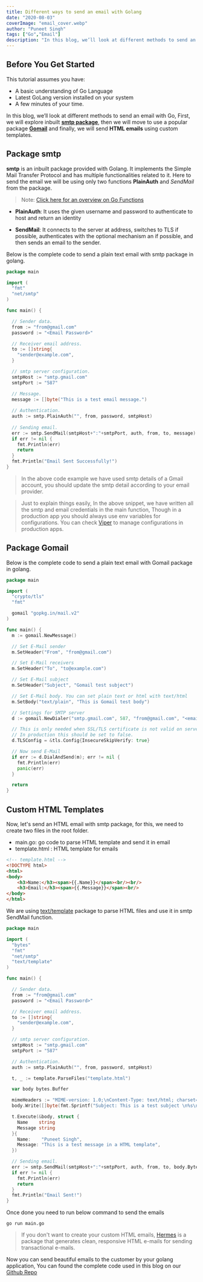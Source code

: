 ```yaml
---
title: Different ways to send an email with Golang
date: "2020-08-03"
coverImage: "email_cover.webp"
author: "Puneet Singh"
tags: ["Go","Email"]
description: "In this blog, we’ll look at different methods to send an email with Go, First we will explore inbuilt smtp package, then we will move to use a popular package Gomail and finally we will send HTML emails using custom templates."
---
```


## Before You Get Started
This tutorial assumes you have:

*   A basic understanding of Go Language
*   Latest GoLang version installed on your system
*   A few minutes of your time.

In this blog, we’ll look at different methods to send an email with Go, First, we will explore inbuilt **[smtp package](https://golang.org/pkg/net/smtp/)**, then we will move to use a popular package **[Gomail](https://github.com/go-gomail/gomail)** and finally, we will send **HTML emails** using custom templates.

## Package smtp

**smtp** is an inbuilt package provided with Golang. It implements the Simple Mail Transfer Protocol and has multiple functionalities related to it. Here to send the email we will be using only two functions **PlainAuth** and *SendMail* from the package.

> Note: [Click here for an overview on Go Functions](https://compile7.org/decompile/go-functions-with-examples/)

 - **PlainAuth**: It uses the given username and password to authenticate to host and return an identity

 - **SendMail**: It connects to the server at address, switches to TLS if possible, authenticates with the optional mechanism an if possible, and then sends an email to the sender.

Below is the complete code to send a plain text email with smtp package in golang.


```go
package main

import (
  "fmt"
  "net/smtp"
)

func main() {

  // Sender data.
  from := "from@gmail.com"
  password := "<Email Password>"

  // Receiver email address.
  to := []string{
    "sender@example.com",
  }

  // smtp server configuration.
  smtpHost := "smtp.gmail.com"
  smtpPort := "587"

  // Message.
  message := []byte("This is a test email message.")
  
  // Authentication.
  auth := smtp.PlainAuth("", from, password, smtpHost)
  
  // Sending email.
  err := smtp.SendMail(smtpHost+":"+smtpPort, auth, from, to, message)
  if err != nil {
    fmt.Println(err)
    return
  }
  fmt.Println("Email Sent Successfully!")
}
```
> In the above code example we have used smtp details of a Gmail account, you should update the smtp detail according to your email provider.

> Just to explain things easily, In the above snippet, we have written all the smtp and email credentials in the main function, Though in a production app you should always use env variables for configurations. You can check [Viper](https://github.com/spf13/viper) to manage configurations in production apps.

## Package Gomail

Below is the complete code to send a plain text email with Gomail package in golang.

```go
package main

import (
  "crypto/tls"
  "fmt"

  gomail "gopkg.in/mail.v2"
)

func main() {
  m := gomail.NewMessage()

  // Set E-Mail sender
  m.SetHeader("From", "from@gmail.com")

  // Set E-Mail receivers
  m.SetHeader("To", "to@example.com")

  // Set E-Mail subject
  m.SetHeader("Subject", "Gomail test subject")

  // Set E-Mail body. You can set plain text or html with text/html
  m.SetBody("text/plain", "This is Gomail test body")

  // Settings for SMTP server
  d := gomail.NewDialer("smtp.gmail.com", 587, "from@gmail.com", "<email_password>")

  // This is only needed when SSL/TLS certificate is not valid on server.
  // In production this should be set to false.
  d.TLSConfig = &tls.Config{InsecureSkipVerify: true}

  // Now send E-Mail
  if err := d.DialAndSend(m); err != nil {
    fmt.Println(err)
    panic(err)
  }

  return
}
```

## Custom HTML Templates

Now, let's send an HTML email with smtp package, for this, we need to create two files in the root folder.

 - main.go: go code to parse HTML template and send it in email
 - template.html : HTML template for emails

```html
<!-- template.html -->
<!DOCTYPE html>
<html>
<body>
    <h3>Name:</h3><span>{{.Name}}</span><br/><br/>
    <h3>Email:</h3><span>{{.Message}}</span><br/>
</body>
</html>
```

We are using [text/template](https://golang.org/pkg/text/template/) package to parse HTML files and use it in smtp SendMail function.

```go
package main

import (
  "bytes"
  "fmt"
  "net/smtp"
  "text/template"
)

func main() {

  // Sender data.
  from := "from@gmail.com"
  password := "<Email Password>"

  // Receiver email address.
  to := []string{
    "sender@example.com",
  }

  // smtp server configuration.
  smtpHost := "smtp.gmail.com"
  smtpPort := "587"

  // Authentication.
  auth := smtp.PlainAuth("", from, password, smtpHost)

  t, _ := template.ParseFiles("template.html")

  var body bytes.Buffer

  mimeHeaders := "MIME-version: 1.0;\nContent-Type: text/html; charset=\"UTF-8\";\n\n"
  body.Write([]byte(fmt.Sprintf("Subject: This is a test subject \n%s\n\n", mimeHeaders)))

  t.Execute(&body, struct {
    Name    string
    Message string
  }{
    Name:    "Puneet Singh",
    Message: "This is a test message in a HTML template",
  })

  // Sending email.
  err := smtp.SendMail(smtpHost+":"+smtpPort, auth, from, to, body.Bytes())
  if err != nil {
    fmt.Println(err)
    return
  }
  fmt.Println("Email Sent!")
}
```
Once done you need to run below command to send the emails

```
go run main.go
```

> If you don't want to create your custom HTML emails, [Hermes](https://github.com/matcornic/hermes) is a package that generates clean, responsive HTML e-mails for sending transactional e-mails.

Now you can send beautiful emails to the customer by your golang application, You can found the complete code used in this blog on our [Github Repo](https://github.com/LoginRadius/engineering-blog-samples/tree/master/GoLang/DifferentWaysToSendEmail)